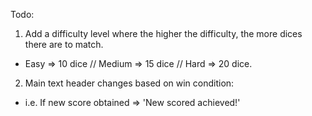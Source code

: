 Todo:
1. Add a difficulty level where the higher the difficulty, the more dices there are to match.
  - Easy => 10 dice // Medium => 15 dice // Hard => 20 dice.

2. Main text header changes based on win condition:
  - i.e. If new score obtained => 'New scored achieved!'
